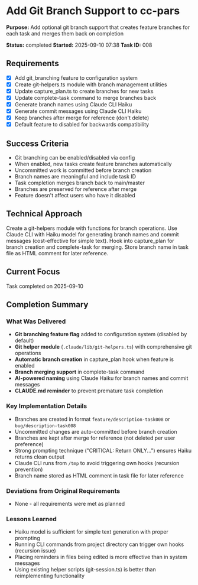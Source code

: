 # Add Git Branch Support to cc-pars

**Purpose:** Add optional git branch support that creates feature branches for each task and merges them back on completion

**Status:** completed
**Started:** 2025-09-10 07:38
**Task ID:** 008

## Requirements
- [x] Add git_branching feature to configuration system
- [x] Create git-helpers.ts module with branch management utilities
- [x] Update capture_plan.ts to create branches for new tasks
- [x] Update complete-task command to merge branches back
- [x] Generate branch names using Claude CLI Haiku
- [x] Generate commit messages using Claude CLI Haiku
- [x] Keep branches after merge for reference (don't delete)
- [x] Default feature to disabled for backwards compatibility

## Success Criteria
- Git branching can be enabled/disabled via config
- When enabled, new tasks create feature branches automatically
- Uncommitted work is committed before branch creation
- Branch names are meaningful and include task ID
- Task completion merges branch back to main/master
- Branches are preserved for reference after merge
- Feature doesn't affect users who have it disabled

## Technical Approach
Create a git-helpers module with functions for branch operations. Use Claude CLI with Haiku model for generating branch names and commit messages (cost-effective for simple text). Hook into capture_plan for branch creation and complete-task for merging. Store branch name in task file as HTML comment for later reference.

## Current Focus
Task completed on 2025-09-10

## Completion Summary

### What Was Delivered
- **Git branching feature flag** added to configuration system (disabled by default)
- **Git helper module** (`.claude/lib/git-helpers.ts`) with comprehensive git operations
- **Automatic branch creation** in capture_plan hook when feature is enabled
- **Branch merging support** in complete-task command
- **AI-powered naming** using Claude Haiku for branch names and commit messages
- **CLAUDE.md reminder** to prevent premature task completion

### Key Implementation Details
- Branches are created in format `feature/description-task008` or `bug/description-task008`
- Uncommitted changes are auto-committed before branch creation
- Branches are kept after merge for reference (not deleted per user preference)
- Strong prompting technique ("CRITICAL: Return ONLY...") ensures Haiku returns clean output
- Claude CLI runs from `/tmp` to avoid triggering own hooks (recursion prevention)
- Branch name stored as HTML comment in task file for later reference

### Deviations from Original Requirements
- None - all requirements were met as planned

### Lessons Learned
- Haiku model is sufficient for simple text generation with proper prompting
- Running CLI commands from project directory can trigger own hooks (recursion issue)
- Placing reminders in files being edited is more effective than in system messages
- Using existing helper scripts (git-session.ts) is better than reimplementing functionality